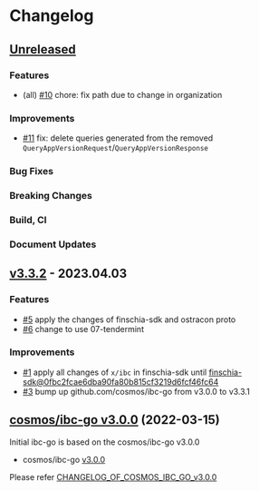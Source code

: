 # Changelog


## [Unreleased](https://github.com/Finschia/ibc-go/compare/v3.3.2...HEAD)

### Features
* (all) [\#10](https://github.com/Finschia/ibc-go/pull/10) chore: fix path due to change in organization

### Improvements
* [\#11](https://github.com/Finschia/ibc-go/pull/11) fix: delete queries generated from the removed `QueryAppVersionRequest`/`QueryAppVersionResponse`

### Bug Fixes

### Breaking Changes

### Build, CI

### Document Updates


## [v3.3.2](https://github.com/Finschia/ibc-go/compare/v3.3.1...v3.3.2) - 2023.04.03

### Features
* [\#5](https://github.com/Finschia/ibc-go/pull/5) apply the changes of finschia-sdk and ostracon proto
* [\#6](https://github.com/Finschia/ibc-go/pull/6) change to use 07-tendermint

### Improvements
* [\#1](https://github.com/Finschia/ibc-go/pull/1) apply all changes of `x/ibc` in finschia-sdk until [finschia-sdk@0fbc2fcae6dba90fa80b815cf3219d6fcf46fc64](https://github.com/Finschia/finschia-sdk/tree/0fbc2fcae6dba90fa80b815cf3219d6fcf46fc64)
* [\#3](https://github.com/Finschia/ibc-go/pull/3) bump up github.com/cosmos/ibc-go from v3.0.0 to v3.3.1


## [cosmos/ibc-go v3.0.0](https://github.com/cosmos/ibc-go/blob/v3.0.0/CHANGELOG.md) (2022-03-15)
Initial ibc-go is based on the cosmos/ibc-go v3.0.0

* cosmos/ibc-go [v3.0.0](https://github.com/cosmos/ibc-go/releases/tag/v3.0.0)

Please refer [CHANGELOG_OF_COSMOS_IBC_GO_v3.0.0](https://github.com/cosmos/ibc-go/blob/v3.0.0/CHANGELOG.md)